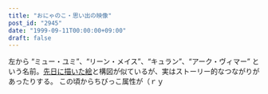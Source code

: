 ```yaml
---
title: "おにゃのこ・思い出の映像"
post_id: "2945"
date: "1999-09-11T00:00:00+09:00"
draft: false
---
```



左から “ミュー・ユミ”、“リーン・メイス”、“キュラン”、“アーク・ヴィマー” という名前。[先日に描いた絵](/cats_photo_black)と構図が似ているが、実はストーリー的なつながりがあったりする。 この頃からちびっこ属性が（ｒｙ

